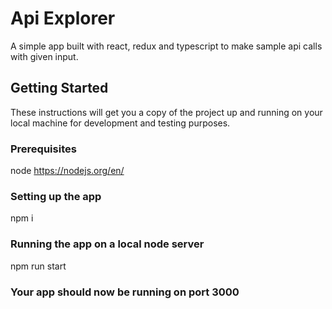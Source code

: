 # Api Explorer

A simple app built with react, redux and typescript to make sample api calls with given input.

## Getting Started

These instructions will get you a copy of the project up and running on your local machine for development and testing purposes.

### Prerequisites

node
https://nodejs.org/en/

### Setting up the app
npm i

### Running the app on a local node server
npm run start

### Your app should now be running on port 3000
